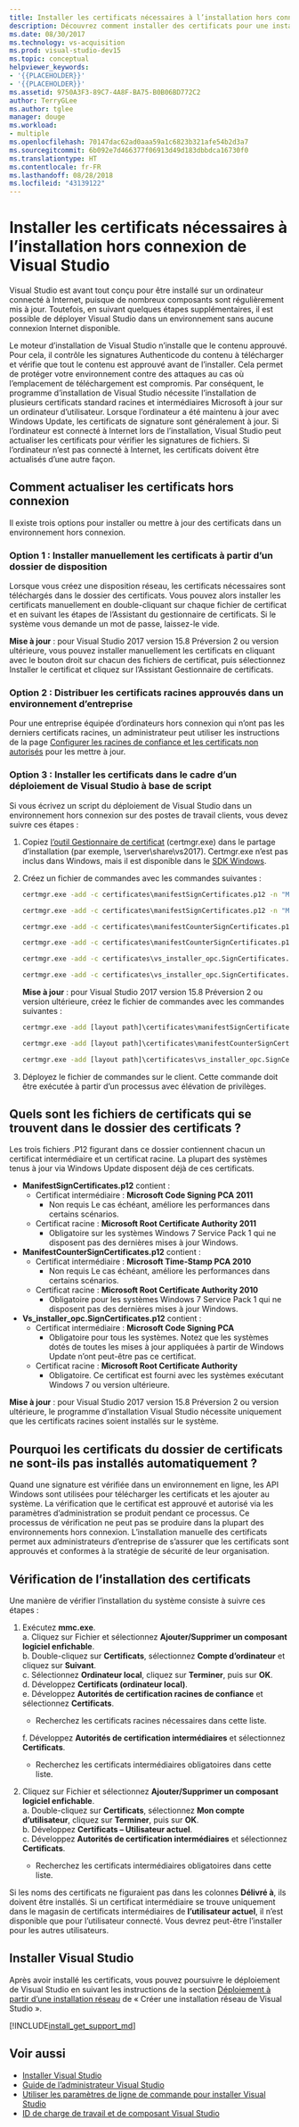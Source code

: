```yaml
---
title: Installer les certificats nécessaires à l’installation hors connexion de Visual Studio | Microsoft Docs
description: Découvrez comment installer des certificats pour une installation hors connexion de Visual Studio.
ms.date: 08/30/2017
ms.technology: vs-acquisition
ms.prod: visual-studio-dev15
ms.topic: conceptual
helpviewer_keywords:
- '{{PLACEHOLDER}}'
- '{{PLACEHOLDER}}'
ms.assetid: 9750A3F3-89C7-4A8F-BA75-B0B06BD772C2
author: TerryGLee
ms.author: tglee
manager: douge
ms.workload:
- multiple
ms.openlocfilehash: 70147dac62ad0aaa59a1c6823b321afe54b2d3a7
ms.sourcegitcommit: 6b092e7d466377f06913d49d183dbbdca16730f0
ms.translationtype: HT
ms.contentlocale: fr-FR
ms.lasthandoff: 08/28/2018
ms.locfileid: "43139122"
---
```

# <a name="install-certificates-required-for-visual-studio-offline-installation"></a>Installer les certificats nécessaires à l’installation hors connexion de Visual Studio

Visual Studio est avant tout conçu pour être installé sur un ordinateur connecté à Internet, puisque de nombreux composants sont régulièrement mis à jour. Toutefois, en suivant quelques étapes supplémentaires, il est possible de déployer Visual Studio dans un environnement sans aucune connexion Internet disponible.

Le moteur d’installation de Visual Studio n’installe que le contenu approuvé. Pour cela, il contrôle les signatures Authenticode du contenu à télécharger et vérifie que tout le contenu est approuvé avant de l’installer. Cela permet de protéger votre environnement contre des attaques au cas où l’emplacement de téléchargement est compromis. Par conséquent, le programme d’installation de Visual Studio nécessite l’installation de plusieurs certificats standard racines et intermédiaires Microsoft à jour sur un ordinateur d’utilisateur. Lorsque l’ordinateur a été maintenu à jour avec Windows Update, les certificats de signature sont généralement à jour. Si l’ordinateur est connecté à Internet lors de l’installation, Visual Studio peut actualiser les certificats pour vérifier les signatures de fichiers. Si l’ordinateur n’est pas connecté à Internet, les certificats doivent être actualisés d’une autre façon.

## <a name="how-to-refresh-certificates-when-offline"></a>Comment actualiser les certificats hors connexion

Il existe trois options pour installer ou mettre à jour des certificats dans un environnement hors connexion.

### <a name="option-1---manually-install-certificates-from-a-layout-folder"></a>Option 1 : Installer manuellement les certificats à partir d’un dossier de disposition

Lorsque vous créez une disposition réseau, les certificats nécessaires sont téléchargés dans le dossier des certificats. Vous pouvez alors installer les certificats manuellement en double-cliquant sur chaque fichier de certificat et en suivant les étapes de l’Assistant du gestionnaire de certificats. Si le système vous demande un mot de passe, laissez-le vide.

**Mise à jour** : pour Visual Studio 2017 version 15.8 Préversion 2 ou version ultérieure, vous pouvez installer manuellement les certificats en cliquant avec le bouton droit sur chacun des fichiers de certificat, puis sélectionnez Installer le certificat et cliquez sur l’Assistant Gestionnaire de certificats.

### <a name="option-2---distribute-trusted-root-certificates-in-an-enterprise-environment"></a>Option 2 : Distribuer les certificats racines approuvés dans un environnement d’entreprise

Pour une entreprise équipée d’ordinateurs hors connexion qui n’ont pas les derniers certificats racines, un administrateur peut utiliser les instructions de la page [Configurer les racines de confiance et les certificats non autorisés](https://technet.microsoft.com/library/dn265983.aspx) pour les mettre à jour.

### <a name="option-3---install-certificates-as-part-of-a-scripted-deployment-of-visual-studio"></a>Option 3 : Installer les certificats dans le cadre d’un déploiement de Visual Studio à base de script

Si vous écrivez un script du déploiement de Visual Studio dans un environnement hors connexion sur des postes de travail clients, vous devez suivre ces étapes :

1. Copiez [l’outil Gestionnaire de certificat](/dotnet/framework/tools/certmgr-exe-certificate-manager-tool) (certmgr.exe) dans le partage d’installation (par exemple, \\server\share\vs2017). Certmgr.exe n’est pas inclus dans Windows, mais il est disponible dans le [SDK Windows](https://developer.microsoft.com/windows/downloads/windows-10-sdk).

2. Créez un fichier de commandes avec les commandes suivantes :

   ```cmd
   certmgr.exe -add -c certificates\manifestSignCertificates.p12 -n "Microsoft Code Signing PCA 2011" -s -r LocalMachine CA

   certmgr.exe -add -c certificates\manifestSignCertificates.p12 -n "Microsoft Root Certificate Authority" -s -r LocalMachine root

   certmgr.exe -add -c certificates\manifestCounterSignCertificates.p12 -n "Microsoft Time-Stamp PCA 2010" -s -r LocalMachine CA

   certmgr.exe -add -c certificates\manifestCounterSignCertificates.p12 -n "Microsoft Root Certificate Authority" -s -r LocalMachine root

   certmgr.exe -add -c certificates\vs_installer_opc.SignCertificates.p12 -n "Microsoft Code Signing PCA" -s -r LocalMachine CA

   certmgr.exe -add -c certificates\vs_installer_opc.SignCertificates.p12 -n "Microsoft Root Certificate Authority" -s -r LocalMachine root
   ```
   **Mise à jour** : pour Visual Studio 2017 version 15.8 Préversion 2 ou version ultérieure, créez le fichier de commandes avec les commandes suivantes :

   ```cmd
   certmgr.exe -add [layout path]\certificates\manifestSignCertificates.cer -n "Microsoft Root Certificate Authority 2011" -s -r LocalMachine root

   certmgr.exe -add [layout path]\certificates\manifestCounterSignCertificates.cer -n "Microsoft Root Certificate Authority 2010" -s -r LocalMachine root

   certmgr.exe -add [layout path]\certificates\vs_installer_opc.SignCertificates.cer -n "Microsoft Root Certificate Authority" -s -r LocalMachine root
   ```

3. Déployez le fichier de commandes sur le client. Cette commande doit être exécutée à partir d’un processus avec élévation de privilèges.

## <a name="what-are-the-certificates-files-in-the-certificates-folder"></a>Quels sont les fichiers de certificats qui se trouvent dans le dossier des certificats ?

Les trois fichiers .P12 figurant dans ce dossier contiennent chacun un certificat intermédiaire et un certificat racine. La plupart des systèmes tenus à jour via Windows Update disposent déjà de ces certificats.

* **ManifestSignCertificates.p12** contient :
    * Certificat intermédiaire : **Microsoft Code Signing PCA 2011**
        * Non requis Le cas échéant, améliore les performances dans certains scénarios.
    * Certificat racine : **Microsoft Root Certificate Authority 2011**
        * Obligatoire sur les systèmes Windows 7 Service Pack 1 qui ne disposent pas des dernières mises à jour Windows.
* **ManifestCounterSignCertificates.p12** contient :
    * Certificat intermédiaire : **Microsoft Time-Stamp PCA 2010**
        * Non requis Le cas échéant, améliore les performances dans certains scénarios.
    * Certificat racine : **Microsoft Root Certificate Authority 2010**
        * Obligatoire pour les systèmes Windows 7 Service Pack 1 qui ne disposent pas des dernières mises à jour Windows.
* **Vs_installer_opc.SignCertificates.p12** contient :
    * Certificat intermédiaire : **Microsoft Code Signing PCA**
        * Obligatoire pour tous les systèmes. Notez que les systèmes dotés de toutes les mises à jour appliquées à partir de Windows Update n’ont peut-être pas ce certificat.
    * Certificat racine : **Microsoft Root Certificate Authority**
        * Obligatoire. Ce certificat est fourni avec les systèmes exécutant Windows 7 ou version ultérieure.

**Mise à jour** : pour Visual Studio 2017 version 15.8 Préversion 2 ou version ultérieure, le programme d’installation Visual Studio nécessite uniquement que les certificats racines soient installés sur le système.

## <a name="why-are-the-certificates-from-the-certificates-folder-not-installed-automatically"></a>Pourquoi les certificats du dossier de certificats ne sont-ils pas installés automatiquement ?

Quand une signature est vérifiée dans un environnement en ligne, les API Windows sont utilisées pour télécharger les certificats et les ajouter au système. La vérification que le certificat est approuvé et autorisé via les paramètres d’administration se produit pendant ce processus. Ce processus de vérification ne peut pas se produire dans la plupart des environnements hors connexion. L’installation manuelle des certificats permet aux administrateurs d’entreprise de s’assurer que les certificats sont approuvés et conformes à la stratégie de sécurité de leur organisation.

## <a name="checking-if-certificates-are-already-installed"></a>Vérification de l’installation des certificats

Une manière de vérifier l’installation du système consiste à suivre ces étapes :
1. Exécutez **mmc.exe**.<br/>
  a. Cliquez sur Fichier et sélectionnez **Ajouter/Supprimer un composant logiciel enfichable**.<br/>
  b. Double-cliquez sur **Certificats**, sélectionnez **Compte d’ordinateur** et cliquez sur **Suivant**.<br/>
  c. Sélectionnez **Ordinateur local**, cliquez sur **Terminer**, puis sur **OK**.<br/>
  d. Développez **Certificats (ordinateur local)**.<br/>
  e. Développez **Autorités de certification racines de confiance** et sélectionnez **Certificats**.<br/>
    * Recherchez les certificats racines nécessaires dans cette liste.<br/>

   f. Développez **Autorités de certification intermédiaires** et sélectionnez **Certificats**.<br/>
    * Recherchez les certificats intermédiaires obligatoires dans cette liste.<br/>

2. Cliquez sur Fichier et sélectionnez **Ajouter/Supprimer un composant logiciel enfichable**.<br/>
  a. Double-cliquez sur **Certificats**, sélectionnez **Mon compte d’utilisateur**, cliquez sur **Terminer**, puis sur **OK**.<br/>
  b. Développez **Certificats – Utilisateur actuel**.<br/>
  c. Développez **Autorités de certification intermédiaires** et sélectionnez **Certificats**.<br/>
    * Recherchez les certificats intermédiaires obligatoires dans cette liste.<br/>

Si les noms des certificats ne figuraient pas dans les colonnes **Délivré à**, ils doivent être installés.  Si un certificat intermédiaire se trouve uniquement dans le magasin de certificats intermédiaires de **l’utilisateur actuel**, il n’est disponible que pour l’utilisateur connecté. Vous devrez peut-être l’installer pour les autres utilisateurs.

## <a name="install-visual-studio"></a>Installer Visual Studio

Après avoir installé les certificats, vous pouvez poursuivre le déploiement de Visual Studio en suivant les instructions de la section [Déploiement à partir d’une installation réseau](create-a-network-installation-of-visual-studio.md#deploying-from-a-network-installation) de « Créer une installation réseau de Visual Studio ».

[!INCLUDE[install_get_support_md](includes/install_get_support_md.md)]

## <a name="see-also"></a>Voir aussi

* [Installer Visual Studio](install-visual-studio.md)
* [Guide de l’administrateur Visual Studio](visual-studio-administrator-guide.md)
* [Utiliser les paramètres de ligne de commande pour installer Visual Studio](use-command-line-parameters-to-install-visual-studio.md)
* [ID de charge de travail et de composant Visual Studio](workload-and-component-ids.md)
